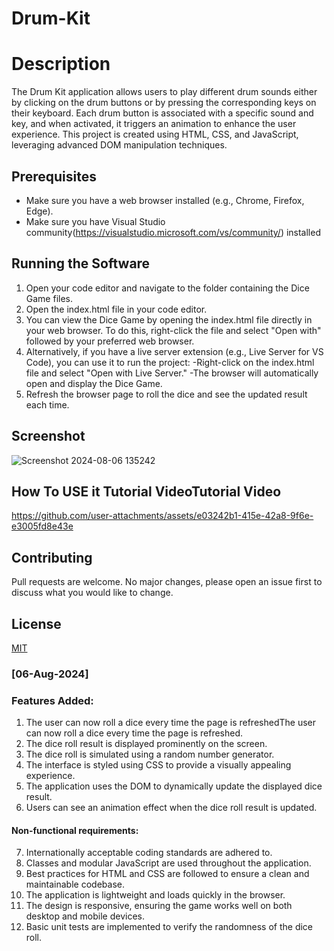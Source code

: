 # Drum-Kit

# Description
The Drum Kit application allows users to play different drum sounds either by clicking on the drum buttons or by pressing the corresponding keys on their keyboard. Each drum button is associated with a specific sound and key, and when activated, it triggers an animation to enhance the user experience. This project is created using HTML, CSS, and JavaScript, leveraging advanced DOM manipulation techniques.

## Prerequisites
- Make sure you have a web browser installed (e.g., Chrome, Firefox, Edge).
- Make sure you have Visual Studio community(https://visualstudio.microsoft.com/vs/community/) installed


## Running the Software
1. Open your code editor and navigate to the folder containing the Dice Game files.
2. Open the index.html file in your code editor.
3. You can view the Dice Game by opening the index.html file directly in your web browser. To do this, right-click the file and select "Open with" followed by your preferred web browser.
4. Alternatively, if you have a live server extension (e.g., Live Server for VS Code), you can use it to run the project:
   -Right-click on the index.html file and select "Open with Live Server."
   -The browser will automatically open and display the Dice Game.
5. Refresh the browser page to roll the dice and see the updated result each time.

## Screenshot
![Screenshot 2024-08-06 135242](https://github.com/user-attachments/assets/d73d9a6a-3715-4116-9b2f-0915ab32a340)


## How To USE it Tutorial VideoTutorial Video
https://github.com/user-attachments/assets/e03242b1-415e-42a8-9f6e-e3005fd8e43e


## Contributing
Pull requests are welcome. No major changes, please open an issue first to discuss what you would like to change.

## License
[MIT](https://choosealicense.com/licenses/mit/)

### [06-Aug-2024]

### Features Added:
1. The user can now roll a dice every time the page is refreshedThe user can now roll a dice every time the page is refreshed.
2. The dice roll result is displayed prominently on the screen.
3. The dice roll is simulated using a random number generator.
4. The interface is styled using CSS to provide a visually appealing experience.
5. The application uses the DOM to dynamically update the displayed dice result.
6. Users can see an animation effect when the dice roll result is updated.

#### Non-functional requirements:
7. Internationally acceptable coding standards are adhered to.
8. Classes and modular JavaScript are used throughout the application.
9. Best practices for HTML and CSS are followed to ensure a clean and maintainable codebase.
10. The application is lightweight and loads quickly in the browser.
11. The design is responsive, ensuring the game works well on both desktop and mobile devices.
12. Basic unit tests are implemented to verify the randomness of the dice roll.


